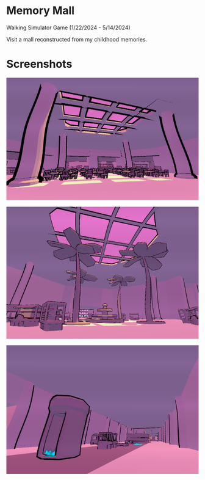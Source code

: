# Memory Mall

Walking Simulator Game (1/22/2024 - 5/14/2024)

Visit a mall reconstructed from my childhood memories.

# Screenshots

![Screenshot of a food court in the game Memory Mall](media/image_1.png)

![Screenshot of a central mall area in the game Memory Mall](media/image_2.png)

![Screenshot of a hallway in the game Memory Mall](media/image_3.png)
